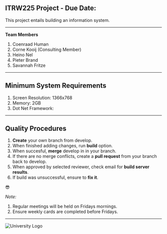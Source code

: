 ## ITRW225 Project - Due Date: 

This project entails building an information system.

---

**Team Members**
1. Coenraad Human        
2. Corne Kooij (Consulting Member)
3. Heino Nel
4. Pieter Brand
5. Savannah Fritze

---

## Minimum System Requirements

1. Screen Resolution: 1366x768
2. Memory: 2GB
3. Dot Net Framework: 

---

## Quality Procedures 

1. **Create** your own branch from develop.
2. When finished adding changes, run **build** option.
3. When succesful, **merge** develop in in your branch.
4. If there are no merge conflicts, create a **pull request** from your branch back to develop.
5. When approved by selected reviewer, check email for **build server results**.
6. If build was unsuccessful, ensure to **fix it**.

:sunglasses:

*Note:*
1. Regular meetings will be held on Fridays mornings.
2. Ensure weekly cards are completed before Fridays.

---

![University Logo](https://sacd.christians.co.za/File_Uploads/Logo_wqes35rafmdf5xud4on5gt2c_20180201T144318.PNG)
